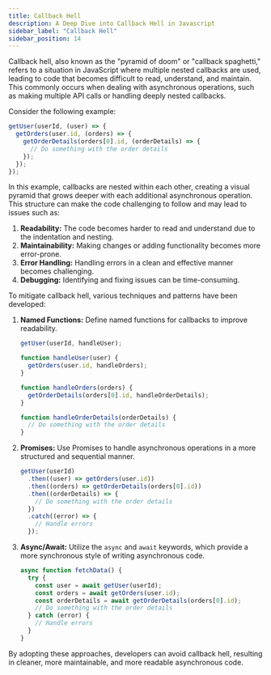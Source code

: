 ```yaml
---
title: Callback Hell
description: A Deep Dive into Callback Hell in Javascript
sidebar_label: "Callback Hell"
sidebar_position: 14
---
```


Callback hell, also known as the "pyramid of doom" or "callback spaghetti," refers to a situation in JavaScript where multiple nested callbacks are used, leading to code that becomes difficult to read, understand, and maintain. This commonly occurs when dealing with asynchronous operations, such as making multiple API calls or handling deeply nested callbacks.

Consider the following example:

```javascript
getUser(userId, (user) => {
  getOrders(user.id, (orders) => {
    getOrderDetails(orders[0].id, (orderDetails) => {
      // Do something with the order details
    });
  });
});
```

In this example, callbacks are nested within each other, creating a visual pyramid that grows deeper with each additional asynchronous operation. This structure can make the code challenging to follow and may lead to issues such as:

1. **Readability:** The code becomes harder to read and understand due to the indentation and nesting.
2. **Maintainability:** Making changes or adding functionality becomes more error-prone.
3. **Error Handling:** Handling errors in a clean and effective manner becomes challenging.
4. **Debugging:** Identifying and fixing issues can be time-consuming.

To mitigate callback hell, various techniques and patterns have been developed:

1. **Named Functions:** Define named functions for callbacks to improve readability.

   ```javascript
   getUser(userId, handleUser);

   function handleUser(user) {
     getOrders(user.id, handleOrders);
   }

   function handleOrders(orders) {
     getOrderDetails(orders[0].id, handleOrderDetails);
   }

   function handleOrderDetails(orderDetails) {
     // Do something with the order details
   }
   ```

2. **Promises:** Use Promises to handle asynchronous operations in a more structured and sequential manner.

   ```javascript
   getUser(userId)
     .then((user) => getOrders(user.id))
     .then((orders) => getOrderDetails(orders[0].id))
     .then((orderDetails) => {
       // Do something with the order details
     })
     .catch((error) => {
       // Handle errors
     });
   ```

3. **Async/Await:** Utilize the `async` and `await` keywords, which provide a more synchronous style of writing asynchronous code.

   ```javascript
   async function fetchData() {
     try {
       const user = await getUser(userId);
       const orders = await getOrders(user.id);
       const orderDetails = await getOrderDetails(orders[0].id);
       // Do something with the order details
     } catch (error) {
       // Handle errors
     }
   }
   ```

By adopting these approaches, developers can avoid callback hell, resulting in cleaner, more maintainable, and more readable asynchronous code.
